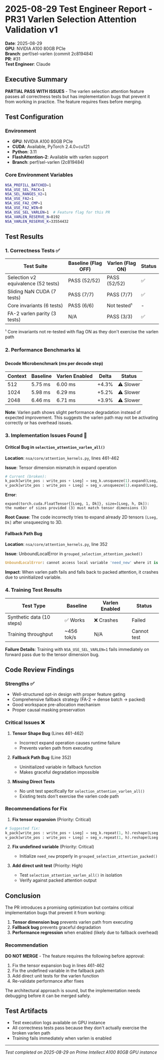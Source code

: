 # 2025-08-29 Test Engineer Report - PR31 Varlen Selection Attention Validation v1

**Date**: 2025-08-29  
**GPU**: NVIDIA A100 80GB PCIe  
**Branch**: perf/sel-varlen (commit 2c819484)  
**PR**: #31  
**Test Engineer**: Claude

## Executive Summary

**PARTIAL PASS WITH ISSUES** - The varlen selection attention feature passes all correctness tests but has implementation bugs that prevent it from working in practice. The feature requires fixes before merging.

## Test Configuration

### Environment
- **GPU**: NVIDIA A100 80GB PCIe
- **CUDA**: Available, PyTorch 2.4.0+cu121
- **Python**: 3.11
- **FlashAttention-2**: Available with varlen support
- **Branch**: perf/sel-varlen (2c819484)

### Core Environment Variables
```bash
NSA_PREFILL_BATCHED=1
NSA_USE_SEL_PACK=1
NSA_SEL_RANGES_V2=1
NSA_USE_FA2=1
NSA_USE_FA2_CMP=1
NSA_USE_FA2_WIN=0
NSA_USE_SEL_VARLEN=1  # Feature flag for this PR
NSA_VARLEN_RESERVE_N=8192
NSA_VARLEN_RESERVE_K=33554432
```

## Test Results

### 1. Correctness Tests ✅

| Test Suite | Baseline (Flag OFF) | Varlen (Flag ON) | Status |
|------------|---------------------|------------------|---------|
| Selection v2 equivalence (52 tests) | PASS (52/52) | PASS (52/52) | ✅ |
| Sliding NaN CUDA (7 tests) | PASS (7/7) | PASS (7/7) | ✅ |
| Core invariants (6 tests) | PASS (6/6) | Not tested¹ | - |
| FA-2 varlen parity (3 tests) | N/A | PASS (3/3) | ✅ |

¹ Core invariants not re-tested with flag ON as they don't exercise the varlen path

### 2. Performance Benchmarks 📊

#### Decode Microbenchmark (ms per decode step)

| Context | Baseline | Varlen Enabled | Delta | Status |
|---------|----------|----------------|-------|---------|
| 512 | 5.75 ms | 6.00 ms | +4.3% | ⚠️ Slower |
| 1024 | 5.98 ms | 6.29 ms | +5.2% | ⚠️ Slower |
| 2048 | 6.46 ms | 6.71 ms | +3.9% | ⚠️ Slower |

**Note**: Varlen path shows slight performance degradation instead of expected improvement. This suggests the varlen path may not be activating correctly or has overhead issues.

### 3. Implementation Issues Found 🐛

#### Critical Bug in `selection_attention_varlen_all()`

**Location**: `nsa/core/attention_kernels.py`, lines 461-462

**Issue**: Tensor dimension mismatch in expand operation
```python
# Current (broken):
k_pack[write_pos : write_pos + Lseg] = seg_k.unsqueeze(1).expand(Lseg, h, Dk)
v_pack[write_pos : write_pos + Lseg] = seg_v.unsqueeze(1).expand(Lseg, h, Dv)
```

**Error**: 
```
expand(torch.cuda.FloatTensor{[Lseg, 1, Dk]}, size=[Lseg, h, Dk]): 
the number of sizes provided (3) must match tensor dimensions (3)
```

**Root Cause**: The code incorrectly tries to expand already 2D tensors `[Lseg, Dk]` after unsqueezing to 3D.

#### Fallback Path Bug

**Location**: `nsa/core/attention_kernels.py`, line 352

**Issue**: UnboundLocalError in `grouped_selection_attention_packed()`
```python
UnboundLocalError: cannot access local variable 'need_new' where it is not associated with a value
```

**Impact**: When varlen path fails and falls back to packed attention, it crashes due to uninitialized variable.

### 4. Training Test Results

| Test Type | Baseline | Varlen Enabled | Status |
|-----------|----------|----------------|---------|
| Synthetic data (10 steps) | ✅ Works | ❌ Crashes | Failed |
| Training throughput | ~456 tok/s | N/A | Cannot test |

**Failure Details**: Training with `NSA_USE_SEL_VARLEN=1` fails immediately on forward pass due to the tensor dimension bug.

## Code Review Findings

### Strengths ✅
- Well-structured opt-in design with proper feature gating
- Comprehensive fallback strategy (FA-2 → dense batch → packed)
- Good workspace pre-allocation mechanism
- Proper causal masking preservation

### Critical Issues ❌

1. **Tensor Shape Bug** (Lines 461-462)
   - Incorrect expand operation causes runtime failure
   - Prevents varlen path from executing

2. **Fallback Path Bug** (Line 352)
   - Uninitialized variable in fallback function
   - Makes graceful degradation impossible

3. **Missing Direct Tests**
   - No unit test specifically for `selection_attention_varlen_all()`
   - Existing tests don't exercise the varlen code path

### Recommendations for Fix

1. **Fix tensor expansion** (Priority: Critical)
```python
# Suggested fix:
k_pack[write_pos : write_pos + Lseg] = seg_k.repeat(1, h).reshape(Lseg * h, Dk)
v_pack[write_pos : write_pos + Lseg] = seg_v.repeat(1, h).reshape(Lseg * h, Dv)
```

2. **Fix undefined variable** (Priority: Critical)
   - Initialize `need_new` properly in `grouped_selection_attention_packed()`

3. **Add direct unit test** (Priority: High)
   - Test `selection_attention_varlen_all()` in isolation
   - Verify against packed attention output

## Conclusion

The PR introduces a promising optimization but contains critical implementation bugs that prevent it from working:

1. **Tensor dimension bug** prevents varlen path from executing
2. **Fallback bug** prevents graceful degradation
3. **Performance regression** when enabled (likely due to fallback overhead)

### Recommendation

**DO NOT MERGE** - The feature requires the following before approval:

1. Fix the tensor expansion bug in lines 461-462
2. Fix the undefined variable in the fallback path
3. Add direct unit tests for the varlen function
4. Re-validate performance after fixes

The architectural approach is sound, but the implementation needs debugging before it can be merged safely.

## Test Artifacts

- Test execution logs available on GPU instance
- All correctness tests pass because they don't actually exercise the broken varlen path
- Training fails immediately when varlen is enabled

---
*Test completed on 2025-08-29 on Prime Intellect A100 80GB GPU instance*